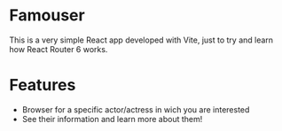 # Famouser

This is a very simple React app developed with Vite, just to try and learn how React Router 6 works.

# Features

- Browser for a specific actor/actress in wich you are interested
- See their information and learn more about them!
